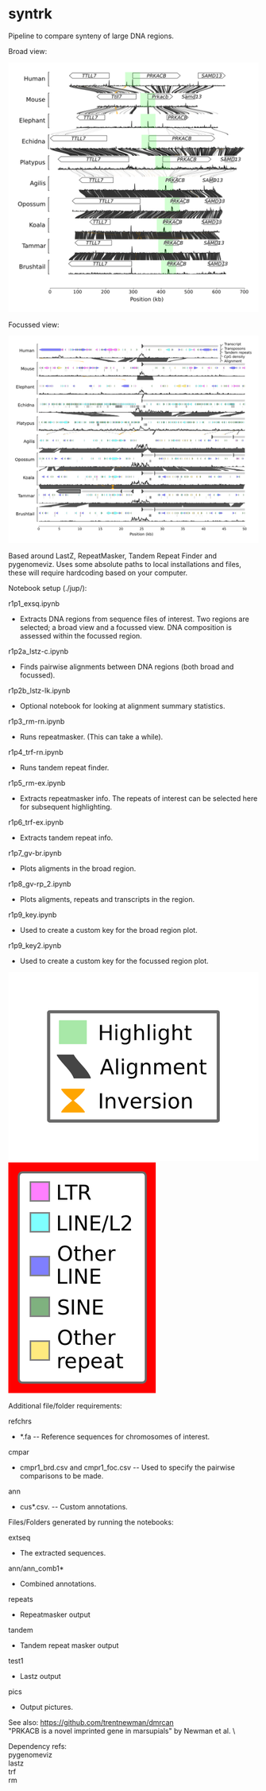 # syntrk

Pipeline to compare synteny of large DNA regions. 

Broad view:

![](./assets/syn_lstz_brd1.png)


Focussed view:

![](./assets/syn_reps_foc1.png)


Based around LastZ, RepeatMasker, Tandem Repeat Finder and pygenomeviz.
Uses some absolute paths to local installations and files, these will require hardcoding based on your computer. 

Notebook setup (./jup/):

r1p1_exsq.ipynb
- Extracts DNA regions from sequence files of interest. Two regions are selected; a broad view and a focussed view. DNA composition is assessed within the focussed region.

r1p2a_lstz-c.ipynb
- Finds pairwise alignments between DNA regions (both broad and focussed).

r1p2b_lstz-lk.ipynb
- Optional notebook for looking at alignment summary statistics.

r1p3_rm-rn.ipynb
- Runs repeatmasker. (This can take a while).

r1p4_trf-rn.ipynb
- Runs tandem repeat finder.

r1p5_rm-ex.ipynb
- Extracts repeatmasker info. The repeats of interest can be selected here for subsequent highlighting.

r1p6_trf-ex.ipynb
- Extracts tandem repeat info.

r1p7_gv-br.ipynb
- Plots aligments in the broad region.

r1p8_gv-rp_2.ipynb
- Plots aligments, repeats and transcripts in the region.

r1p9_key.ipynb
- Used to create a custom key for the broad region plot.

r1p9_key2.ipynb
- Used to create a custom key for the focussed region plot.

![](./assets/key_lastz.png)
![](./assets/key_reps.png)

Additional file/folder requirements:

refchrs
- *.fa
-- Reference sequences for chromosomes of interest.

cmpar
- cmpr1_brd.csv and cmpr1_foc.csv
-- Used to specify the pairwise comparisons to be made.

ann
- cus*.csv.
-- Custom annotations.


Files/Folders generated by running the notebooks:

extseq
- The extracted sequences.

ann/ann_comb1*
- Combined annotations.

repeats
- Repeatmasker output

tandem
- Tandem repeat masker output

test1
- Lastz output

pics
- Output pictures.

See also:
https://github.com/trentnewman/dmrcan \
"PRKACB is a novel imprinted gene in marsupials" by Newman et al. \

Dependency refs: \
pygenomeviz \
lastz \
trf \
rm
